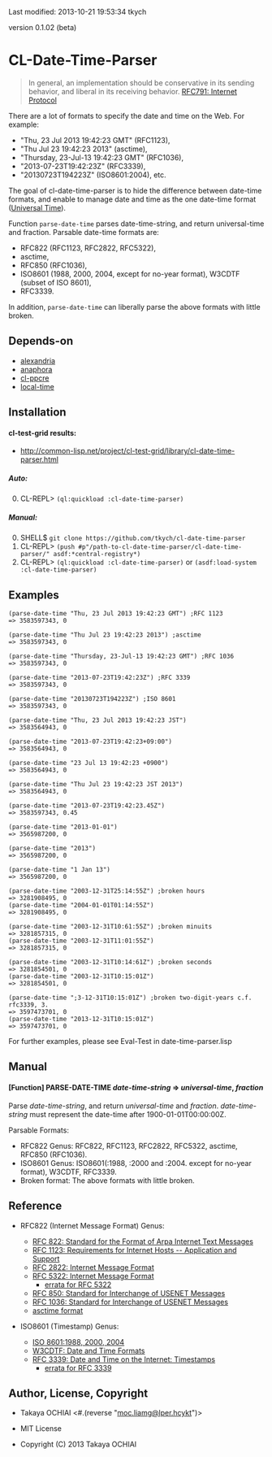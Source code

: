 Last modified: 2013-10-21 19:53:34 tkych

version 0.1.02 (beta)


CL-Date-Time-Parser
===================

> In general, an implementation should be conservative in its sending
> behavior, and liberal in its receiving behavior.
> [RFC791: Internet Protocol](http://tools.ietf.org/html/rfc791)


There are a lot of formats to specify the date and time on the Web.
For example:

 * "Thu, 23 Jul 2013 19:42:23 GMT" (RFC1123),
 * "Thu Jul 23 19:42:23 2013" (asctime),
 * "Thursday, 23-Jul-13 19:42:23 GMT" (RFC1036),
 * "2013-07-23T19:42:23Z" (RFC3339),
 * "20130723T194223Z" (ISO8601:2004), etc.

The goal of cl-date-time-parser is to hide the difference between
date-time formats, and enable to manage date and time as the one date-time format
([Universal Time](http://www.lispworks.com/documentation/HyperSpec/Body/25_adb.htm)).

Function `parse-date-time` parses date-time-string, and return universal-time and fraction.
Parsable date-time formats are:

 * RFC822 (RFC1123, RFC2822, RFC5322),
 * asctime,
 * RFC850 (RFC1036),
 * ISO8601 (1988, 2000, 2004, except for no-year format), W3CDTF (subset of ISO 8601),
 * RFC3339.

In addition, `parse-date-time` can liberally parse the above formats with little broken.


Depends-on
----------

 * [alexandria](http://common-lisp.net/project/alexandria/)
 * [anaphora](http://common-lisp.net/project/anaphora/)
 * [cl-ppcre](http://weitz.de/cl-ppcre/)
 * [local-time](http://common-lisp.net/project/local-time/)


Installation
------------

#### cl-test-grid results:

 - http://common-lisp.net/project/cl-test-grid/library/cl-date-time-parser.html


##### Auto:

 0. CL-REPL> `(ql:quickload :cl-date-time-parser)`


##### Manual:

 0. SHELL$   `git clone https://github.com/tkych/cl-date-time-parser`
 1. CL-REPL> `(push #p"/path-to-cl-date-time-parser/cl-date-time-parser/" asdf:*central-registry*)`
 2. CL-REPL> `(ql:quickload :cl-date-time-parser)` or `(asdf:load-system :cl-date-time-parser)`


Examples
--------

    (parse-date-time "Thu, 23 Jul 2013 19:42:23 GMT") ;RFC 1123
    => 3583597343, 0

    (parse-date-time "Thu Jul 23 19:42:23 2013") ;asctime
    => 3583597343, 0

    (parse-date-time "Thursday, 23-Jul-13 19:42:23 GMT") ;RFC 1036
    => 3583597343, 0

    (parse-date-time "2013-07-23T19:42:23Z") ;RFC 3339
    => 3583597343, 0

    (parse-date-time "20130723T194223Z") ;ISO 8601
    => 3583597343, 0

    (parse-date-time "Thu, 23 Jul 2013 19:42:23 JST")
    => 3583564943, 0

    (parse-date-time "2013-07-23T19:42:23+09:00")
    => 3583564943, 0

    (parse-date-time "23 Jul 13 19:42:23 +0900")
    => 3583564943, 0

    (parse-date-time "Thu Jul 23 19:42:23 JST 2013")
    => 3583564943, 0

    (parse-date-time "2013-07-23T19:42:23.45Z")
    => 3583597343, 0.45

    (parse-date-time "2013-01-01")
    => 3565987200, 0

    (parse-date-time "2013")
    => 3565987200, 0

    (parse-date-time "1 Jan 13")
    => 3565987200, 0

    (parse-date-time "2003-12-31T25:14:55Z") ;broken hours
    => 3281908495, 0
    (parse-date-time "2004-01-01T01:14:55Z")
    => 3281908495, 0

    (parse-date-time "2003-12-31T10:61:55Z") ;broken minuits
    => 3281857315, 0
    (parse-date-time "2003-12-31T11:01:55Z")
    => 3281857315, 0

    (parse-date-time "2003-12-31T10:14:61Z") ;broken seconds
    => 3281854501, 0
    (parse-date-time "2003-12-31T10:15:01Z")
    => 3281854501, 0

    (parse-date-time ";3-12-31T10:15:01Z") ;broken two-digit-years c.f. rfc3339, 3.
    => 3597473701, 0
    (parse-date-time "2013-12-31T10:15:01Z")
    => 3597473701, 0


For further examples, please see Eval-Test in date-time-parser.lisp


Manual
------

#### [Function] PARSE-DATE-TIME _date-time-string_ => _universal-time_, _fraction_

Parse _date-time-string_, and return _universal-time_ and _fraction_.
_date-time-string_ must represent the date-time after 1900-01-01T00:00:00Z.

Parsable Formats:

 * RFC822 Genus: RFC822, RFC1123, RFC2822, RFC5322, asctime, RFC850 (RFC1036).
 * ISO8601 Genus: ISO8601(:1988, :2000 and :2004. except for no-year format), W3CDTF, RFC3339.
 * Broken format: The above formats with little broken.


Reference
---------

 * RFC822 (Internet Message Format) Genus:
   * [RFC 822: Standard for the Format of Arpa Internet Text Messages](http://tools.ietf.org/html/rfc822)
   * [RFC 1123: Requirements for Internet Hosts -- Application and Support](http://tools.ietf.org/html/rfc1123)
   * [RFC 2822: Internet Message Format](http://tools.ietf.org/html/rfc2822)
   * [RFC 5322: Internet Message Format](http://tools.ietf.org/html/rfc5322)
     * [errata for RFC 5322](http://www.rfc-editor.org/errata_search.php?rfc=5322)
   * [RFC 850: Standard for Interchange of USENET Messages](http://tools.ietf.org/html/rfc850)
   * [RFC 1036: Standard for Interchange of USENET Messages](http://tools.ietf.org/html/rfc1036)
   * [asctime format](http://en.cppreference.com/w/c/chrono/asctime)

 * ISO8601 (Timestamp) Genus:
   * [ISO 8601:1988, 2000, 2004](http://www.iso.org/iso/home/standards/iso8601.htm)
   * [W3CDTF: Date and Time Formats](http://www.w3.org/TR/1998/NOTE-datetime-19980827)
   * [RFC 3339: Date and Time on the Internet: Timestamps](http://tools.ietf.org/html/rfc3339)
     * [errata for RFC 3339](http://www.rfc-editor.org/errata_search.php?rfc=3339)


Author, License, Copyright
--------------------------

 - Takaya OCHIAI  <#.(reverse "moc.liamg@lper.hcykt")>

 - MIT License

 - Copyright (C) 2013 Takaya OCHIAI
